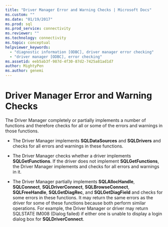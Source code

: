 ```yaml
---
title: "Driver Manager Error and Warning Checks | Microsoft Docs"
ms.custom: ""
ms.date: "01/19/2017"
ms.prod: sql
ms.prod_service: connectivity
ms.reviewer: ""
ms.technology: connectivity
ms.topic: conceptual
helpviewer_keywords: 
  - "diagnostic information [ODBC], driver manager error checking"
  - "driver manager [ODBC], error checking"
ms.assetid: eeb5ab3f-987d-4f30-87d2-7425a81ad1d7
author: MightyPen
ms.author: genemi
---
```

# Driver Manager Error and Warning Checks
The Driver Manager completely or partially implements a number of functions and therefore checks for all or some of the errors and warnings in those functions.  
  
-   The Driver Manager implements **SQLDataSources** and **SQLDrivers** and checks for all errors and warnings in these functions.  
  
-   The Driver Manager checks whether a driver implements **SQLGetFunctions**. If the driver does not implement **SQLGetFunctions**, the Driver Manager implements and checks for all errors and warnings in it.  
  
-   The Driver Manager partially implements **SQLAllocHandle**, **SQLConnect**, **SQLDriverConnect**, **SQLBrowseConnect**, **SQLFreeHandle**, **SQLGetDiagRec**, and **SQLGetDiagField** and checks for some errors in these functions. It may return the same errors as the driver for some of these functions because both perform similar operations. For example, the Driver Manager or driver may return SQLSTATE IM008 (Dialog failed) if either one is unable to display a login dialog box for **SQLDriverConnect**.
